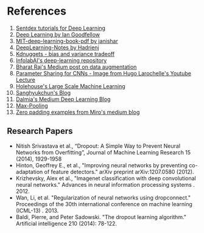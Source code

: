 # References 

1. [Sentdex tutorials for Deep Learning](https://www.youtube.com/watch?v=oYbVFhK_olY&list=PLQVvvaa0QuDfKTOs3Keq_kaG2P55YRn5v&index=43)
2. [Deep Learning by Ian Goodfellow](http://www.deeplearningbook.org)
3. [MIT-deep-learning-book-pdf by janishar](https://github.com/janishar/mit-deep-learning-book-pdf)
4. [DeepLearning-Notes by Hadrienj](https://github.com/hadrienj/deepLearningBook-Notes)
5. [Kdnuggets - bias and variance tradeoff](https://www.kdnuggets.com/2016/08/bias-variance-tradeoff-overview.html)
6. [InfolabAI's deep-learning repository](https://github.com/InfolabAI/DeepLearning/blob/master)
7. [Bharat Raj's Medium post on data augmentation](https://medium.com/nanonets/how-to-use-deep-learning-when-you-have-limited-data-part-2-data-augmentation-c26971dc8ced)
8. [Parameter Sharing for CNNs - Image from Hugo Larochelle's Youtube Lecture](https://www.youtube.com/watch?v=aAT1t9p7ShM)
9. [Holehouse's Large Scale Machine Learning](http://www.holehouse.org/mlclass/17_Large_Scale_Machine_Learning.html)
10. [Sanghyukchun's Blog](http://sanghyukchun.github.io/88/)
11. [Dalmia's Medium Deep Learning Blog](https://medium.com/inveterate-learner/deep-learning-book-chapter-9-convolutional-networks-45e43bfc718d)
12. [Max-Pooling](https://www.pexels.com/) 
13. [Zero padding examples from Miro's medium blog](https://miro.medium.com/max/311/1*hOI0jW3CcS_yuxcmJIYjKw.gif)

## Research Papers 

* Nitish Srivastava et al., “Dropout: A Simple Way to Prevent Neural Networks from Overfitting”, Journal of Machine Learning Research 15 (2014), 1929-1958
* Hinton, Geoffrey E., et al., "Improving neural networks by preventing co-adaptation of feature detectors." arXiv preprint arXiv:1207.0580 (2012).
* Krizhevsky, Alex et al., "Imagenet classification with deep convolutional neural networks." Advances in neural information processing systems . 2012.
* Wan, Li, et al. "Regularization of neural networks using dropconnect." Proceedings of the 30th international conference on machine learning (ICML-13) . 2013.
* Baldi, Pierre, and Peter Sadowski. "The dropout learning algorithm." Artificial intelligence 210 (2014): 78-122.

